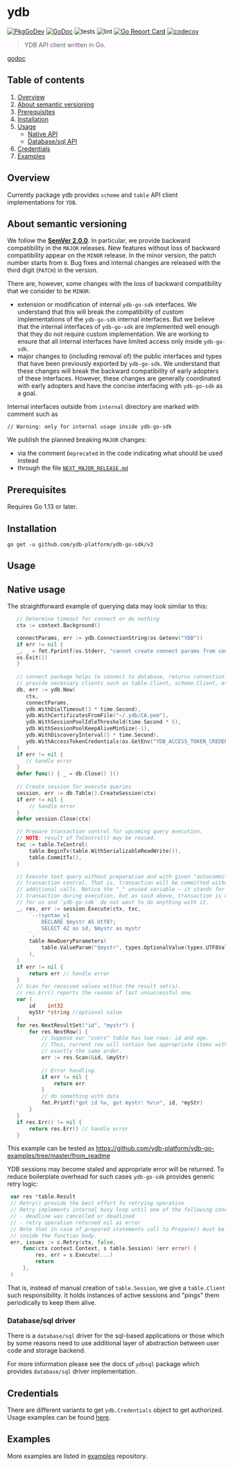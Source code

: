 # ydb

[![PkgGoDev](https://pkg.go.dev/badge/github.com/ydb-platform/ydb-go-sdk/v3)](https://pkg.go.dev/github.com/ydb-platform/ydb-go-sdk/v3)
[![GoDoc](https://godoc.org/github.com/ydb-platform/ydb-go-sdk/v3?status.svg)](https://godoc.org/github.com/ydb-platform/ydb-go-sdk/v3)
![tests](https://github.com/ydb-platform/ydb-go-sdk/workflows/tests/badge.svg?branch=master)
![lint](https://github.com/ydb-platform/ydb-go-sdk/workflows/lint/badge.svg?branch=master)
[![Go Report Card](https://goreportcard.com/badge/github.com/ydb-platform/ydb-go-sdk)](https://goreportcard.com/report/github.com/ydb-platform/ydb-go-sdk)
[![codecov](https://codecov.io/gh/ydb-platform/ydb-go-sdk/branch/master/graph/badge.svg)](https://codecov.io/gh/ydb-platform/ydb-go-sdk/v3)

> YDB API client written in Go.

[godoc](https://godoc.org/github.com/ydb-platform/ydb-go-sdk/v3/)

## Table of contents
1. [Overview](#Overview)
2. [About semantic versioning](#SemVer)
3. [Prerequisites](#Prerequisites)
4. [Installation](#Install)
5. [Usage](#Usage)
    * [Native API](#Native)
    * [Database/sql API](#database-sql)
6. [Credentials](#Credentials)
7. [Examples](#examples)

## Overview <a name="Overview"></a>

Currently package ydb provides `scheme` and `table` API client implementations for `YDB`.

## About semantic versioning <a name="SemVer"></a>

We follow the **[SemVer 2.0.0](https://semver.org)**. In particular, we provide backward compatibility in the `MAJOR` releases. New features without loss of backward compatibility appear on the `MINOR` release. In the minor version, the patch number starts from `0`. Bug fixes and internal changes are released with the third digit (`PATCH`) in the version.

There are, however, some changes with the loss of backward compatibility that we consider to be `MINOR`:
* extension or modification of internal `ydb-go-sdk` interfaces. We understand that this will break the compatibility of custom implementations of the `ydb-go-sdk` internal interfaces. But we believe that the internal interfaces of `ydb-go-sdk` are implemented well enough that they do not require custom implementation. We are working to ensure that all internal interfaces have limited access only inside `ydb-go-sdk`.
* major changes to (including removal of) the public interfaces and types that have been previously exported by `ydb-go-sdk`. We understand that these changes will break the backward compatibility of early adopters of these interfaces. However, these changes are generally coordinated with early adopters and have the concise interfacing with `ydb-go-sdk` as a goal.

Internal interfaces outside from `internal` directory are marked with comment such as
```
// Warning: only for internal usage inside ydb-go-sdk
```

We publish the planned breaking `MAJOR` changes:
* via the comment `Deprecated` in the code indicating what should be used instead
* through the file [`NEXT_MAJOR_RELEASE.md`](#NEXT_MAJOR_RELEASE.md)

## Prerequisites <a name="Prerequisites"></a>

Requires Go 1.13 or later.

## Installation <a name="Installation"></a>

```
go get -u github.com/ydb-platform/ydb-go-sdk/v3
```

## Usage <a name="Usage"></a>

## Native usage <a name="Native"></a>

The straightforward example of querying data may look similar to this:

```go
   // Determine timeout for connect or do nothing
   ctx := context.Background()

   connectParams, err := ydb.ConnectionString(os.Getenv("YDB"))
   if err != nil {
   _, _ = fmt.Fprintf(os.Stderr, "cannot create connect params from connection string env['YDB'] = '%s': %v\n", os.Getenv("YDB"), err)
   os.Exit(1)
   }
   
   // connect package helps to connect to database, returns connection object which
   // provide necessary clients such as table.Client, scheme.Client, etc.
   db, err := ydb.New(
      ctx,
      connectParams,
      ydb.WithDialTimeout(3 * time.Second),
      ydb.WithCertificatesFromFile("~/.ydb/CA.pem"),
      ydb.WithSessionPoolIdleThreshold(time.Second * 5),
      ydb.WithSessionPoolKeepAliveMinSize(-1),
      ydb.WithDiscoveryInterval(5 * time.Second),
      ydb.WithAccessTokenCredentials(os.GetEnv("YDB_ACCESS_TOKEN_CREDENTIALS")),
   )
   if err != nil {
      // handle error
   }
   defer func() { _ = db.Close() }()
   
   // Create session for execute queries
   session, err := db.Table().CreateSession(ctx)
   if err != nil {
       // handle error
   }
   defer session.Close(ctx)

   // Prepare transaction control for upcoming query execution.
   // NOTE: result of TxControl() may be reused.
   txc := table.TxControl(
       table.BeginTx(table.WithSerializableReadWrite()),
       table.CommitTx(),
   )

   // Execute text query without preparation and with given "autocommit"
   // transaction control. That is, transaction will be committed without
   // additional calls. Notice the "_" unused variable – it stands for created
   // transaction during execution, but as said above, transaction is committed
   // for us and `ydb-go-sdk` do not want to do anything with it.
   _, res, err := session.Execute(ctx, txc,
       `--!syntax_v1
           DECLARE $mystr AS Utf8?;
           SELECT 42 as id, $mystr as mystr
       `,
       table.NewQueryParameters(
           table.ValueParam("$mystr", types.OptionalValue(types.UTF8Value("test"))),
       ),
   )
   if err != nil {
       return err // handle error
   }
   // Scan for received values within the result set(s).
   // res.Err() reports the reason of last unsuccessful one.
   var (
       id    int32
       myStr *string //optional value
   )
   for res.NextResultSet("id", "mystr") {
       for res.NextRow() {
           // Suppose our "users" table has two rows: id and age.
           // Thus, current row will contain two appropriate items with
           // exactly the same order.
           err := res.Scan(&id, &myStr)
   
           // Error handling.
           if err != nil {
               return err
           }
           // do something with data
           fmt.Printf("got id %v, got mystr: %v\n", id, *myStr)
       }
   }
   if res.Err() != nil {
       return res.Err() // handle error
   }
```

This example can be tested as https://github.com/ydb-platform/ydb-go-examples/tree/master/from_readme

YDB sessions may become staled and appropriate error will be returned. To
reduce boilerplate overhead for such cases `ydb-go-sdk` provides generic retry logic:

```go
 var res *table.Result
 // Retry() provide the best effort fo retrying operation
 // Retry implements internal busy loop until one of the following conditions occurs:
 // - deadline was cancelled or deadlined
 // - retry operation returned nil as error
 // Note that in case of prepared statements call to Prepare() must be made
 // inside the function body.
 err, issues := c.Retry(ctx, false,
     func(ctx context.Context, s table.Session) (err error) {
         res, err = s.Execute(...)
         return
     },
 )
```

That is, instead of manual creation of `table.Session`, we give a
`table.Client` such responsibility. It holds instances of active sessions and
"pings" them periodically to keep them alive.

### Database/sql driver <a name="database-sql"></a>

There is a `database/sql` driver for the sql-based applications or those which
by some reasons need to use additional layer of abstraction between user code
and storage backend.

For more information please see the docs of `ydbsql` package which provides
`database/sql` driver implementation.

## Credentials <a name="Credentials"></a>

There are different variants to get `ydb.Credentials` object to get authorized.
Usage examples can be found [here](https://github.com/ydb-platform/ydb-go-examples/tree/master/auth).

## Examples <a name="examples"></a>

More examples are listed in [examples](https://github.com/ydb-platform/ydb-go-examples) repository.

